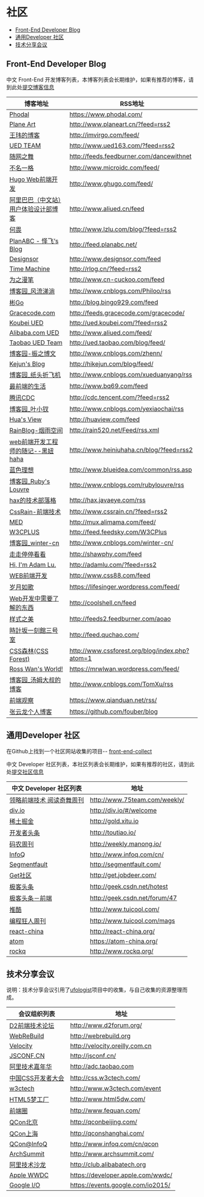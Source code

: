 # 社区


* [Front-End Developer Blog](#fed_blog)
* [通用Developer 社区](#fed_community)
* [技术分享会议](#fed_jishu_share)

## <a id="fed_blog"></a> Front-End Developer Blog

中文 Front-End 开发博客列表，本博客列表会长期维护，如果有推荐的博客，请到此处[提交博客信息](https://github.com/icepy/Front-End-Develop-Guide/issues/1)

博客地址 | RSS地址
----- | -----
[Phodal ](https://www.phodal.com/) | <https://www.phodal.com/>
[Plane Art](http://www.planeart.cn) | <http://www.planeart.cn/?feed=rss2>
[王玮的博客](http://imvirgo.com) | <http://imvirgo.com/feed/>
[UED TEAM](http://www.ued163.com) | <http://www.ued163.com/?feed=rss2>
[随网之舞](http://dancewithnet.com) | <http://feeds.feedburner.com/dancewithnet>
[不名一格](http://www.microidc.com) | <http://www.microidc.com/feed/>
[Hugo Web前端开发](http://www.ghugo.com) | <http://www.ghugo.com/feed/>
[阿里巴巴（中文站）用户体验设计部博客](http://www.aliued.cn) | <http://www.aliued.cn/feed>
[何畏](http://www.lzlu.com/blog) | <http://www.lzlu.com/blog/?feed=rss2>
[PlanABC - 怿飞’s Blog](http://www.planabc.net) | <http://feed.planabc.net/>
[Designsor](http://www.designsor.com) | <http://www.designsor.com/feed>
[Time Machine](http://rlog.cn) | <http://rlog.cn/?feed=rss2>
[为之漫笔](http://blog.cn-cuckoo.com) | <http://www.cn-cuckoo.com/feed>
[博客园_风流涕淌](http://www.cnblogs.com/Philoo) | <http://www.cnblogs.com/Philoo/rss>
[彬Go](http://blog.bingo929.com) | <http://blog.bingo929.com/feed>
[Gracecode.com](http://www.gracecode.com/) | <http://feeds.gracecode.com/gracecode/>
[Koubei UED](http://ued.koubei.com) | <http://ued.koubei.com/?feed=rss2>
[Alibaba.com UED](http://www.aliued.com) | <http://www.aliued.com/feed/>
[Taobao UED Team](http://ued.taobao.org/blog/) | <http://ued.taobao.com/blog/feed/>
[博客园-振之博文](http://www.cnblogs.com/zhenn/rss) | <http://www.cnblogs.com/zhenn/>
[Kejun's Blog](http://hikejun.com/blog/) | <http://hikejun.com/blog/feed/>
[博客园_纸头折飞机](http://www.cnblogs.com/xueduanyang/) | <http://www.cnblogs.com/xueduanyang/rss>
[最前端的生活](http://www.bq69.com/) | <http://www.bq69.com/feed>
[腾讯CDC](http://cdc.tencent.com) | <http://cdc.tencent.com/?feed=rss2>
[博客园_叶小钗](http://www.cnblogs.com/yexiaochai/) | <http://www.cnblogs.com/yexiaochai/rss>
[Hua's View](http://huaview.com) | <http://huaview.com/feed>
[RainBlog-烟雨空间](http://rain520.net/) | <http://rain520.net/Feed/rss.xml>
[web前端开发工程师的随记--黑妞haha](http://www.heiniuhaha.cn/blog) | <http://www.heiniuhaha.cn/blog/?feed=rss2>
[蓝色理想](http://www.blueidea.com) | <http://www.blueidea.com/common/rss.asp>
[博客园_Ruby's Louvre](http://www.cnblogs.com/rubylouvre/) | <http://www.cnblogs.com/rubylouvre/rss>
[hax的技术部落格](http://hax.iteye.com)|<http://hax.javaeye.com/rss>
[CssRain-前端技术](http://www.cssrain.cn/) | <http://www.cssrain.cn/?feed=rss2>
[MED](http://mux.alimama.com/) | <http://mux.alimama.com/feed/>
[W3CPLUS](http://www.w3cplus.com) | <http://feed.feedsky.com/W3CPlus>
[博客园_winter-cn](http://www.cnblogs.com/winter-cn/rss) | <http://www.cnblogs.com/winter-cn/>
[走走停停看看](http://shawphy.com) | <http://shawphy.com/feed>
[Hi, I'm Adam Lu.](http://adamlu.com) | <http://adamlu.com/?feed=rss2>
[WEB前端开发](http://www.css88.com) | <http://www.css88.com/feed>
[岁月如歌](https://lifesinger.wordpress.com) | <https://lifesinger.wordpress.com/feed/>
[Web开发中需要了解的东西](http://coolshell.cn) | <http://coolshell.cn/feed>
[样式之美](http://www.aoao.org.cn) | <http://feeds2.feedburner.com/aoao>
[時計坂一刻館三号室](https://quchao.com/) | <http://feed.quchao.com/>
[CSS森林(CSS Forest)](http://www.cssforest.org/blog/) | <http://www.cssforest.org/blog/index.php?atom=1>
[Ross Wan's World!](https://mrwlwan.wordpress.com) | <https://mrwlwan.wordpress.com/feed/>
[博客园_汤姆大叔的博客](http://www.cnblogs.com/TomXu/) | <http://www.cnblogs.com/TomXu/rss>
[前端观察](https://www.qianduan.net/) | <https://www.qianduan.net/rss/>
[张云龙个人博客](https://github.com/fouber/blog) | <https://github.com/fouber/blog>

## <a id="fed_community"></a> 通用Developer 社区

在Github上找到一个社区网站收集的项目-- [front-end-collect](https://github.com/foru17/front-end-collect)

中文 Developer 社区列表，本社区列表会长期维护，如果有推荐的社区，请到此处[提交社区信息](https://github.com/icepy/Front-End-Develop-Guide/issues/2)

中文 Developer 社区列表 | 地址
----- | -----
[领略前端技术 阅读奇舞周刊](http://www.75team.com/weekly/)|<http://www.75team.com/weekly/>
[div.io](http://div.io/#/welcome) | <http://div.io/#/welcome>
[稀土掘金](http://gold.xitu.io) | <http://gold.xitu.io>
[开发者头条](http://toutiao.io/) | <http://toutiao.io/>
[码农周刊](http://weekly.manong.io/) | <http://weekly.manong.io/>
[InfoQ](http://www.infoq.com/cn/) | <http://www.infoq.com/cn/>
[Segmentfault](http://segmentfault.com/) | <http://segmentfault.com/>
[Get社区](http://get.ftqq.com/) | <http://get.jobdeer.com/>
[极客头条](http://geek.csdn.net/hotest) | <http://geek.csdn.net/hotest>
[极客头条－前端](http://geek.csdn.net/forum/47) | <http://geek.csdn.net/forum/47>
[推酷](http://www.tuicool.com/) | <http://www.tuicool.com/>
[编程狂人周刊](http://www.tuicool.com/mags) | <http://www.tuicool.com/mags>
[react-china](http://react-china.org/) | <http://react-china.org/>
[atom](https://atom-china.org/) | <https://atom-china.org/>
[rockq](http://www.rockq.org/) | <http://www.rockq.org/>

## <a id="fed_jishu_share"></a> 技术分享会议

说明：技术分享会议引用了[ufologist](https://github.com/ufologist)项目中的收集，与自己收集的资源整理而成。

会议组织列表 | 地址
---- | ----
[D2前端技术论坛](http://www.d2forum.org/) | <http://www.d2forum.org/>
[WebReBuild](http://webrebuild.org) | <http://webrebuild.org>
[Velocity](http://velocity.oreilly.com.cn) | <http://velocity.oreilly.com.cn>
[JSCONF.CN](http://jsconf.cn/) | <http://jsconf.cn/>
[阿里技术嘉年华](http://adc.taobao.com) | <http://adc.taobao.com>
[中国CSS开发者大会](http://css.w3ctech.com/) | <http://css.w3ctech.com/>
[w3ctech](http://www.w3ctech.com/event) | <http://www.w3ctech.com/event>
[HTML5梦工厂](http://www.html5dw.com/) | <http://www.html5dw.com/>
[前端圈](http://www.fequan.com/) | <http://www.fequan.com/>
[QCon北京](http://qconbeijing.com/) | <http://qconbeijing.com/>
[QCon上海](http://qconshanghai.com/) | <http://qconshanghai.com/>
[QCon@InfoQ](http://www.infoq.com/cn/qcon) | <http://www.infoq.com/cn/qcon>
[ArchSummit](http://www.archsummit.com/) | <http://www.archsummit.com/>
[阿里技术沙龙](http://club.alibabatech.org)| <http://club.alibabatech.org>
[Apple WWDC](https://developer.apple.com/wwdc/) | <https://developer.apple.com/wwdc/>
[Google I/O](https://events.google.com/io2015/)|<https://events.google.com/io2015/>
